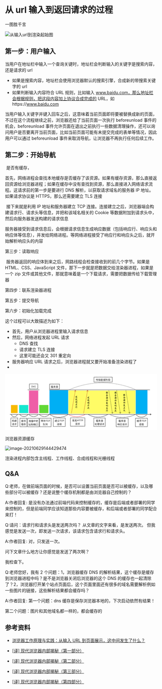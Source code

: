 # 从 url 输入到返回请求的过程

一图胜千言

![从输入url到渲染起始图](https://i.loli.net/2021/06/29/BysN4KoPg1MRiXd.png)

## 第一步：用户输入

当用户在地址栏中输入一个查询关键时，地址栏会判断输入的关键字是搜索内容，还是请求的 url

-   如果是搜索内容，地址栏会使用浏览器默认的搜索引擎，合成新的带搜索关键字的 url
-   如果判断输入内容符合 URL 规则，比如输入 www.baidu.com，那么地址栏会根据规则，把这段内容加上协议合成完成的 URL，如https://www.baidu.com

当用户输入关键字并键入回车之后，这意味着当前页面即将要被替换成新的页面，不过在这个流程继续之前，浏览器还给了当前页面一次执行 beforeunload 事件的机会，beforeunload 事件允许页面在退出之前执行一些数据清理操作，还可以询问用户是否要离开当前页面，比如当前页面可能有未提交完成的表单等情况，因此用户可以通过 beforeunload 事件来取消导航，让浏览器不再执行任何后续工作。

## 第二步：开始导航

​ 是否有缓存，

​ 首先，网络进程会查找本地缓存是否缓存了该资源。如果有缓存资源，那么直接返回资源给浏览器进程；如果在缓存中没有查找到资源，那么直接进入网络请求流程。这请求前的第一步是要进行 DNS 解析，以获取请求域名的服务器 IP 地址。如果请求协议是 HTTPS，那么还需要建立 TLS 连接

​ 接下来就是利用 IP 地址和服务器建立 TCP 连接。连接建立之后，浏览器端会构建请求行、请求头等信息，并把和该域名相关的 Cookie 等数据附加到请求头中，然后向服务器发送构建的请求信息

​ 服务器接受到请求信息后，会根据请求信息生成响应数据（包括响应行、响应头和响应体等信息），并发给网络进程。等网络进程接受了响应行和响应头之后，就开始解析响应头的内容

第三步：读取响应

​ 服务器返回的响应体到来之后，网路线程会检查接收到的前几个字节。如果是 HTML、CSS、JavaScript 文件，那下一步就是把数据交给渲染器进程，如果是一个 zip 文件或其他文件，那就意味着是一个下载请求，需要把数据传给下载管理器

第四步：联系渲染器进程

第五步：提交导航

第六步：初始化加载完成

这个过程可以大致描述为如下：

-   首先，用户从浏览器进程里输入请求信息
-   然后，网络进程发起 URL 请求
    -   DNS 查找
    -   请求建立 TLS 连接
    -   这里可能还会又 301 重定向
-   服务器响应 URL 请求之后，浏览器进程就又要开始准备渲染进程了
-

![从输入url到渲染过程图](../.vuepress/public/images/Browser/从输入url到渲染过程图.png)

浏览器资源缓存

![image-20210629144429474](https://i.loli.net/2021/06/29/1CZtm6jyNhLwHFT.png)

渲染进程内部包含主线程、工作线程、合成线程和光栅线程

## Q&A

Q:老师，在做前端页面的时候，是否可以设置当前页面是否可以被缓存，以及哪些部分可以被缓存？还是说整个缓存机制都是由浏览器自己控制的？

A:作者回复: 是没有办法通过前端代码来控制缓存的，缓存是后端或者部署的同学来控制的，但是前端同学应该知道那些内容要被缓存，和后端或者部署的同学配合来打！

Q:请问：请求行和请求头是发送两次吗？ 从文章的文字来看，是发送两次。 但我感觉是发送一次，即发送一次请求，该请求包含请求行和请求头。

A:作者回复: 对，只发送一次。

问下文章什么地方让你感觉是发送了两次啊？

我检查下。

Q:老师您好，我有 2 个问题：1，浏览器缓存 DNS 的解析结果，这个缓存是缓存到浏览器进程中吗？是不是浏览器关闭后浏览器的这个 DNS 的缓存也一起清除了？2，浏览器打开某个站点页面后，这个页面里面还有很多的域名需要解析例如一些图片的链接，这些解析结果都会缓存吗？

A:作者回复: 第一个问题：dns 缓存是保存浏览器本地的，下次启动依然有结果！

第二个问题：图片和其他域名都一样的，都会缓存的

## 参考资料

-   [浏览器工作原理与实践：从输入 URL 到页面展示，这中间发生了什么？](https://time.geekbang.org/column/article/117637)

-   [[译] 现代浏览器内部揭秘（第一部分）](https://juejin.cn/post/6844903679389073415)

-   [[译] 现代浏览器内部揭秘（第二部分）](https://juejin.cn/post/6844903692890537992)

-   [[译] 现代浏览器内部揭秘（第三部分）](https://juejin.cn/post/6844903692894732295)

-   [[译] 现代浏览器内部揭秘（第四部分）](https://juejin.cn/post/6844903695600058375)
